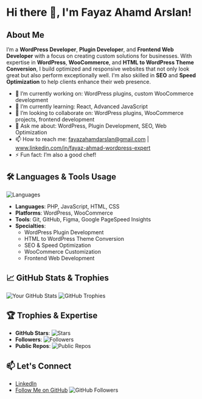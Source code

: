 # Hi there 👋, I'm Fayaz Ahamd Arslan!

## About Me
I’m a **WordPress Developer**, **Plugin Developer**, and **Frontend Web Developer** with a focus on creating custom solutions for businesses. With expertise in **WordPress**, **WooCommerce**, and **HTML to WordPress Theme Conversion**, I build optimized and responsive websites that not only look great but also perform exceptionally well. I'm also skilled in **SEO** and **Speed Optimization** to help clients enhance their web presence.

- 🔭 I’m currently working on: WordPress plugins, custom WooCommerce development
- 🌱 I’m currently learning: React, Advanced JavaScript
- 👯 I’m looking to collaborate on: WordPress plugins, WooCommerce projects, frontend development
- 💬 Ask me about: WordPress, Plugin Development, SEO, Web Optimization
- 📫 How to reach me: fayazahamdarslan@gmail.com | www.linkedin.com/in/fayaz-ahmad-wordpress-expert 
- ⚡ Fun fact: I’m also a good chef!

## 🛠 Languages & Tools Usage
![Languages](https://skillicons.dev/icons?i=php,html,css,js,wordpress,woocommerce,react,git,github,figma)
- **Languages**: PHP, JavaScript, HTML, CSS
- **Platforms**: WordPress, WooCommerce
- **Tools**: Git, GitHub, Figma, Google PageSpeed Insights
- **Specialties**:
  - WordPress Plugin Development
  - HTML to WordPress Theme Conversion
  - SEO & Speed Optimization
  - WooCommerce Customization
  - Frontend Web Development

## 📈 GitHub Stats & Trophies
![Your GitHub Stats](https://github-readme-stats.vercel.app/api?username=fayazarslan&show_icons=true&theme=radical)
![GitHub Trophies](https://github-profile-trophy.vercel.app/?username=fayazarslan&theme=radical&margin-w=15)


## 🏆 Trophies & Expertise
- **GitHub Stars**: ![Stars](https://img.shields.io/github/stars/fayazarslan?style=social)
- **Followers**: ![Followers](https://img.shields.io/github/followers/fayazarslan?style=social)
- **Public Repos**: ![Public Repos](https://img.shields.io/github/repos/fayazarslan?style=plastic)

## 📫 Let's Connect
- [LinkedIn](https://linkedin.com/in/fayaz-ahmad-wordpress-expert)
- [Follow Me on GitHub](https://github.com/fayazarslan?tab=followers) ![GitHub Followers](https://img.shields.io/github/followers/fayazarslan?label=Follow&style=social)

